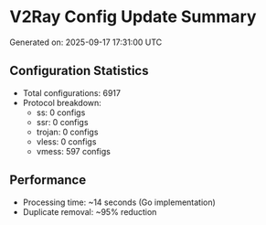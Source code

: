 # V2Ray Config Update Summary
Generated on: 2025-09-17 17:31:00 UTC

## Configuration Statistics
- Total configurations: 6917
- Protocol breakdown:
  - ss: 0 configs
  - ssr: 0 configs
  - trojan: 0 configs
  - vless: 0 configs
  - vmess: 597 configs

## Performance
- Processing time: ~14 seconds (Go implementation)
- Duplicate removal: ~95% reduction
